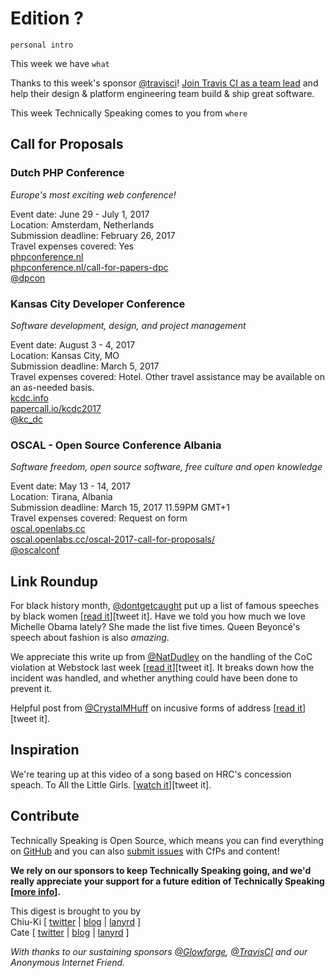 # Edition ?

`personal intro`

This week we have `what`

Thanks to this week's sponsor [@travisci](http://twitter.com/travisci)! [Join Travis CI as a team lead](https://travisci.workable.com/jobs/432154) and help their design & platform engineering team build & ship great software.

This week Technically Speaking comes to you from `where`


## Call for Proposals

### Dutch PHP Conference
*Europe's most exciting web conference!*

Event date: June 29 - July 1, 2017  
Location: Amsterdam, Netherlands  
Submission deadline:  February 26, 2017  
Travel expenses covered: Yes  
[phpconference.nl](https://www.phpconference.nl)  
[phpconference.nl/call-for-papers-dpc](https://www.phpconference.nl/call-for-papers-dpc)  
[@dpcon](https://twitter.com/dpcon)


### Kansas City Developer Conference
*Software development, design, and project management*

Event date: August 3 - 4, 2017  
Location: Kansas City, MO  
Submission deadline: March 5, 2017  
Travel expenses covered: Hotel. Other travel assistance may be available on an as-needed basis.  
[kcdc.info](http://www.kcdc.info/index.html)  
[papercall.io/kcdc2017](https://www.papercall.io/kcdc2017)  
[@kc_dc](https://twitter.com/kc_dc)


### OSCAL - Open Source Conference Albania
*Software freedom, open source software, free culture and open knowledge*

Event date: May 13 - 14, 2017  
Location: Tirana, Albania  
Submission deadline: March 15, 2017 11.59PM GMT+1  
Travel expenses covered: Request on form  
[oscal.openlabs.cc](https://oscal.openlabs.cc/)  
[oscal.openlabs.cc/oscal-2017-call-for-proposals/](https://oscal.openlabs.cc/oscal-2017-call-for-proposals/)  
[@oscalconf](https://twitter.com/oscalconf)


## Link Roundup

For black history month, [@dontgetcaught](http://twitter.com/dontgetcaught) put up a list of famous speeches by black women [[read it](http://eloquentwoman.blogspot.com/2017/02/for-blackhistorymonth-46-famous.html)][tweet it]. Have we told you how much we love Michelle Obama lately? She made the list five times. Queen Beyoncé's speech about fashion is also _amazing_.

We appreciate this write up from [@NatDudley](http://twitter.com/natdudley) on the handling of the CoC violation at Webstock last week [[read it](https://app.simplenote.com/publish/bKHZCC)][tweet it]. It breaks down how the incident was handled, and whether anything could have been done to prevent it.

Helpful post from [@CrystalMHuff](http://twitter.com/CrystalMHuff) on incusive forms of address [[read it](https://crystalhuff.com/2017/02/16/gender-inclusive-forms-of-address/)][tweet it].

## Inspiration

We're tearing up at this video of a song based on HRC's concession speach. To All the Little Girls. [[watch it](https://www.youtube.com/watch?v=XkS2Sl1klXQ)][tweet it].  

## Contribute

Technically Speaking is Open Source, which means you can find everything on [GitHub](https://github.com/catehstn/technically-speaking/) and you can also [submit issues](https://github.com/catehstn/technically-speaking/issues/new) with CfPs and content!

**We rely on our sponsors to keep Technically Speaking going, and we'd really appreciate your support for a future edition of Technically Speaking [[more info](http://www.techspeak.email/sponsorship/)].**  


This digest is brought to you by  
Chiu-Ki [ [twitter](https://twitter.com/chiuki) | [blog](http://blog.sqisland.com/) | [lanyrd](http://lanyrd.com/profile/chiuki/) ]  
Cate [ [twitter](https://twitter.com/catehstn) | [blog](http://www.cate.blog/) | [lanyrd](http://lanyrd.com/profile/catehstn/) ]

*With thanks to our sustaining sponsors [@Glowforge](http://twitter.com/glowforge), [@TravisCI](http://twitter.com/travisci) and our Anonymous Internet Friend.*
